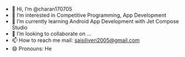 - 👋 Hi, I’m @charan170705
- 👀 I’m interested in Competitive Programming, App Development
- 🌱 I’m currently learning Android App Development with Jet Compose Studio
- 💞️ I’m looking to collaborate on ...
- 📫 How to reach me mail: saisiliveri2005@gmail.com
- 😄 Pronouns: He

<!---
charan170705/charan170705 is a ✨ special ✨ repository because its `README.md` (this file) appears on your GitHub profile.
You can click the Preview link to take a look at your changes.
--->
